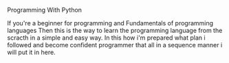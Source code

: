 Programming With Python

If you're a beginner for programming and Fundamentals of programming languages Then this is the way to learn the programming language from the scracth in a simple and easy way. 
In this how i'm prepared what plan i followed and become confident programmer that all in a sequence manner i will put it in here.
